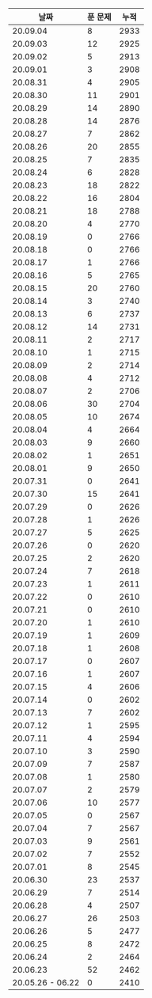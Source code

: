 | 날짜      | 푼 문제 | 누적  |
| -------  | -----  | ---- |
| 20.09.04 | 8      | 2933 | 
| 20.09.03 | 12     | 2925 | 
| 20.09.02 | 5      | 2913 | 
| 20.09.01 | 3      | 2908 | 
| 20.08.31 | 4      | 2905 | 
| 20.08.30 | 11     | 2901 | 
| 20.08.29 | 14     | 2890 | 
| 20.08.28 | 14     | 2876 | 
| 20.08.27 | 7      | 2862 | 
| 20.08.26 | 20     | 2855 | 
| 20.08.25 | 7      | 2835 | 
| 20.08.24 | 6      | 2828 | 
| 20.08.23 | 18     | 2822 | 
| 20.08.22 | 16     | 2804 | 
| 20.08.21 | 18     | 2788 | 
| 20.08.20 | 4      | 2770 | 
| 20.08.19 | 0      | 2766 | 
| 20.08.18 | 0      | 2766 | 
| 20.08.17 | 1      | 2766 |
| 20.08.16 | 5      | 2765 | 
| 20.08.15 | 20     | 2760 | 
| 20.08.14 | 3      | 2740 | 
| 20.08.13 | 6      | 2737 | 
| 20.08.12 | 14     | 2731 | 
| 20.08.11 | 2      | 2717 | 
| 20.08.10 | 1      | 2715 | 
| 20.08.09 | 2      | 2714 | 
| 20.08.08 | 4      | 2712 | 
| 20.08.07 | 2      | 2706 | 
| 20.08.06 | 30     | 2704 |
| 20.08.05 | 10     | 2674 |
| 20.08.04 | 4      | 2664 |
| 20.08.03 | 9      | 2660 |
| 20.08.02 | 1      | 2651 |
| 20.08.01 | 9      | 2650 |
| 20.07.31 | 0      | 2641 |
| 20.07.30 | 15     | 2641 |
| 20.07.29 | 0      | 2626 |
| 20.07.28 | 1      | 2626 |
| 20.07.27 | 5      | 2625 |
| 20.07.26 | 0      | 2620 |
| 20.07.25 | 2      | 2620 |
| 20.07.24 | 7      | 2618 |
| 20.07.23 | 1      | 2611 |
| 20.07.22 | 0      | 2610 |
| 20.07.21 | 0      | 2610 |
| 20.07.20 | 1      | 2610 |
| 20.07.19 | 1      | 2609 |
| 20.07.18 | 1      | 2608 |
| 20.07.17 | 0      | 2607 |
| 20.07.16 | 1      | 2607 |
| 20.07.15 | 4      | 2606 |
| 20.07.14 | 0      | 2602 |
| 20.07.13 | 7      | 2602 |
| 20.07.12 | 1      | 2595 |
| 20.07.11 | 4      | 2594 |
| 20.07.10 | 3      | 2590 |
| 20.07.09 | 7      | 2587 |
| 20.07.08 | 1      | 2580 |
| 20.07.07 | 2      | 2579 |
| 20.07.06 | 10     | 2577 |
| 20.07.05 | 0      | 2567 |
| 20.07.04 | 7      | 2567 |
| 20.07.03 | 9      | 2561 |
| 20.07.02 | 7      | 2552 |
| 20.07.01 | 8      | 2545 |
| 20.06.30 | 23     | 2537 |
| 20.06.29 | 7      | 2514 |
| 20.06.28 | 4      | 2507 |
| 20.06.27 | 26     | 2503 |
| 20.06.26 | 5      | 2477 |
| 20.06.25 | 8      | 2472 |
| 20.06.24 | 2      | 2464 |
| 20.06.23 | 52     | 2462 |
| 20.05.26 - 06.22 | 0      | 2410 |
